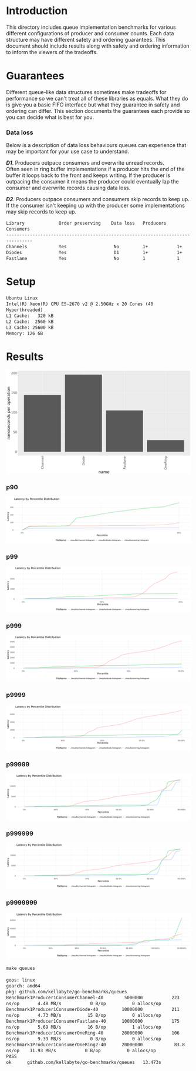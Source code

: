# Introduction
This directory includes queue implementation benchmarks for various different configurations of producer and consumer counts. Each data structure may have different safety and ordering guarantees. This document should include results along with safety and ordering information to inform the viewers of the tradeoffs.

# Guarantees
Different queue-like data structures sometimes make tradeoffs for performance so we can't treat all of these libraries as equals. What they do is give you a basic FIFO interface but what they guarantee in safety and ordering can differ. This section documents the guarantees each provide so you can decide what is best for you.

### Data loss
Below is a description of data loss behaviours queues can experience that may be important for your use case to understand.

**_D1_**. Producers outpace consumers and overwrite unread records.  
Often seen in ring buffer implementations if a producer hits the end of the buffer it loops back to the front and keeps writing. If the producer is outpacing the consumer it means the producer could eventually lap the consumer and overwrite records causing data loss.

**_D2_**. Producers outpace consumers and consumers skip records to keep up.  
If the consumer isn't keeping up with the producer some implementations may skip records to keep up.

```
Library             Order preserving    Data loss   Producers    Consumers
--------------------------------------------------------------------------------
Channels            Yes                  No         1+           1+
Diodes              Yes                  D1         1+           1+
Fastlane            Yes                  No         1            1
```

# Setup
```
Ubuntu Linux
Intel(R) Xeon(R) CPU E5-2670 v2 @ 2.50GHz x 20 Cores (40 Hyperthreaded)
L1 Cache:   320 kB
L2 Cache:  2560 kB
L3 Cache: 25600 kB
Memory: 126 GB
```

# Results
[![results](../results/queues.png)](https://github.com/kellabyte/go-benchmarks/raw/master/results/queues.png)

### p90
[![results](../results/queues_p90.png)](https://github.com/kellabyte/go-benchmarks/raw/master/results/queues_p90.png)
### p99
[![results](../results/queues_p99.png)](https://github.com/kellabyte/go-benchmarks/raw/master/results/queues_p99.png)
### p999
[![results](../results/queues_p999.png)](https://github.com/kellabyte/go-benchmarks/raw/master/results/queues_p999.png)
### p9999
[![results](../results/queues_p9999.png)](https://github.com/kellabyte/go-benchmarks/raw/master/results/queues_p9999.png)
### p99999
[![results](../results/queues_p99999.png)](https://github.com/kellabyte/go-benchmarks/raw/master/results/queues_p99999.png)
### p999999
[![results](../results/queues_p99999.png)](https://github.com/kellabyte/go-benchmarks/raw/master/results/queues_p99999.png)
### p9999999
[![results](../results/queues_p999999.png)](https://github.com/kellabyte/go-benchmarks/raw/master/results/queues_p999999.png)

```
make queues

goos: linux
goarch: amd64
pkg: github.com/kellabyte/go-benchmarks/queues
Benchmark1Producer1ConsumerChannel-40     	 5000000	       223 ns/op	   4.48 MB/s	       0 B/op	       0 allocs/op
Benchmark1Producer1ConsumerDiode-40       	10000000	       211 ns/op	   4.73 MB/s	      15 B/op	       0 allocs/op
Benchmark1Producer1ConsumerFastlane-40    	10000000	       175 ns/op	   5.69 MB/s	      16 B/op	       1 allocs/op
Benchmark1Producer1ConsumerOneRing-40     	20000000	       106 ns/op	   9.39 MB/s	       0 B/op	       0 allocs/op
Benchmark1Producer1ConsumerOneRing2-40    	20000000	        83.8 ns/op	  11.93 MB/s	       0 B/op	       0 allocs/op
PASS
ok  	github.com/kellabyte/go-benchmarks/queues	13.473s
```
